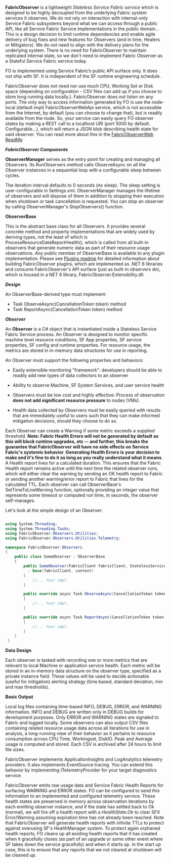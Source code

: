 
**FabricObserver** is a lightweight *Stateless Service Fabric service* which is designed to be highly decoupled from the underlying Fabric system services it observes. We do not rely on interaction with internal-only Service Fabric subsystems beyond what we can access through a public API, like all Service Fabric Service implementations in the public domain\... This is a design decision to limit runtime dependencies and enable agile delivery of bug fixes and new features for Observers (and in time, Healers or Mitigators). We do not need to align with the delivery plans for the underlying system. There is no need for FabricObserver to maintain replicated internal state, so we don't need to implement Fabric Observer as a Stateful Service Fabric service today. 

FO is implemented using Service Fabric’s public API surface only. It does not ship with SF. It is independent of the SF runtime engineering schedule.

FabricObserver does not need nor use much CPU, Working Set or Disk space (depending on configuration - CSV files can add up if you choose to store long running data locally.). FabricObserver does not listen on any ports. The only way to access information generated by FO is use the node-local (default impl) FabricObserverWebApi service, which is not accessible from the Internet, by default (you can choose to change that), but is readily available from the node. So, your service can easily query FO observer states by making a REST call to a localhost URI (port 5000 by default. Configurable...), which will return a JSON blob describing health state for said observer. You can read more about
this in the [FabricObserverWeb ReadMe](/FabricObserverWeb/ReadMe.md) 

***FabricObserver Components***  

**ObserverManager** serves as the entry point for creating and managing all Observers.
Its RunObservers method calls ObserveAsync on all the Observer instances in a
sequential loop with a configurable sleep between cycles.

The iteration interval defaults to 0 seconds (no sleep). The sleep setting is
user-configurable in Settings.xml. ObserverManager manages the lifetime of
observers and will dispose of them in addition to stopping their
execution when shutdown or task cancellation is requested. You can stop an observer
by calling ObserverManager's StopObservers() function.


**ObserverBase**  

This is the abstract base class for all Observers. It provides several concrete method and property implementations 
that are widely used by deriving types, not the least of which is ProcessResourceDataReportHealth(), which is called from all
built-in observers that generate numeric data as part of their resource usage observations. Any public member of ObserverBase is available
to any plugin implementation. Please see [Plugins readme](/Documentation/Plugins.md) for detailed information about building FabricObserver plugins,
which are implemented as .NET 6 libraries and consume FabricObserver's API surface (just as built-in observers do), which is housed in a NET 6 library, FabricObserver.Extensibility.dll.

***Design*** 

An ObserverBase-derived type must implement:

-   Task ObserveAsync(CancellationToken token) method
-   Task ReportAsync(CancellationToken token) method 


***Observer***

An **Observer** is a C\# object that is instantiated inside a Stateless
Service Fabric Service process. An Observer is designed to monitor
specific machine level resource conditions, SF App properties, SF service properties, SF config and runtime properties.
For resource usage, the metrics are stored in in-memory data structures for use in reporting.

An Observer must support the following properties and behaviors:

-   Easily extensible monitoring "framework": developers should be able
    to readily add new types of data collectors to an observer

-   Ability to observe Machine, SF System Services, and user service health

-   Observers must be low cost and highly effective: Process of
    observation **does not add significant resource pressure** to nodes
    (VMs).

-   Health data collected by Observers must be easily queried with
    results that are immediately useful to users such that they can make
    informed mitigation decisions, should they choose to do so.


Each Observer can create a Warning if some metric exceeds a supplied
threshold. **Note: Fabric Health Errors will not be generated by default as this will block
runtime upgrades, etc -- and further, this breaks the guarantee that FabricObserver will have no side effects on Service Fabric's systemic
behavior. Generating Health Errors is your decision to make and it's fine to do it as long as you really understand what it means**. 
A Health report lives for a calculated duration. This ensures that the Fabric Health report remains
active until the next time the related observer runs, which will either
clear the warning by sending an OK health report to Fabric or sending another
warning/error report to Fabric that lives for the calculated TTL. Each observer can call ObserverBase's SetTimeToLiveWarning function,
optionally providing an integer value that represents some timeout or computed run time, in seconds, the observer self-manages.


Let's look at the simple design of an Observer:
``` C#

using System.Threading;
using System.Threading.Tasks;
using FabricObserver.Observers.Utilities;
using FabricObserver.Observers.Utilities.Telemetry;

namespace FabricObserver.Observers
{
    public class SomeObserver : ObserverBase
    {
        public SomeObserver(FabricClient fabricClient, StatelessServiceContext context)
          : base(fabricClient, context)
        {
            //... Your impl.
        }

        public override async Task ObserveAsync(CancellationToken token)
        {
            //... Your impl.
        }

        public override async Task ReportAsync(CancellationToken token)
        {
            //... Your impl.
        }
    }
 }
``` 


**Data Design**  

Each observer is tasked with recording one or more metrics that are relevant to local Machine or application service health. Each metric will be stored in an
in-memory data structure on the observer type, specified as a private instance field. These values will be used to decide actionable (useful for mitigation)
alerting strategy (time based, standard deviation, min and max thresholds).

**Basic Output**

Local log files containing time-based INFO, DEBUG, ERROR, and WARNING
information. INFO and DEBUG are written only in DEBUG builds for
development purposes. Only ERROR and WARNING states are signaled to
Fabric and logged locally. Some observers can also output CSV files
containing related resource usage data across all iterations for use in
analysis, a long-running view of their behavior as it pertains to
resource consumption across CPU Time, Workingset, DiskIO. Peak and
Average usage is computed and stored. Each CSV is archived after 24
hours to limit file sizes.

FabricObserver implements ApplicationInsights and LogAnalytics telemetry providers.
It also implements EventSource tracing. You can extend this behavior by implementing 
ITelemetryProvider for your target diagnostics service. 

FabricObserver emits raw usage data and Service Fabric Health Reports for surfacing WARNING and ERROR states. FO can be configured to send this information to an implemented and configured telemetry service. 
These health states are preserved in memory across observation iterations by each emitting observer instance, and if the state has settled back to Ok (normal), we will
fire off a health report with a *HealthState.Ok* to clear SFX Error/Warning assuming expiration time has not already been reached. Note that FabricObserver will generate health reports with 
infinite TTLs to protect against overusing SF's HealthManager system. To protect again orphaned health reports, FO cleans up all existing health reports that it has created when
it gracefully closes (as part of an upgrade or some other event where SF takes down the service gracefully) and when it starts up. In the start up case, this is to ensure that any reports that we not cleared at shutdown will
be cleaned up. 
